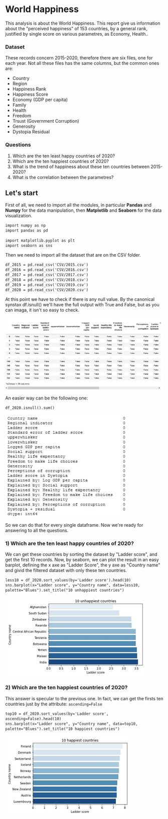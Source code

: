 # World Happiness
This analysis is about the World Happiness. This report give us information about the "perceived happiness" of 153 countries, by a general rank, justified by single score on various parametres, as Economy, Health..

### Dataset
These records concern 2015-2020, therefore there are six files, one for each year. Not all these files has the same columns, but the common ones are:
- Country
- Region
- Happiness Rank
- Happiness Score
- Economy (GDP per capita)
- Family
- Health
- Freedom
- Trsust (Government Corruption)
- Generosity
- Dystopia Residual

### Questions
1) Which are the ten least happy countries of 2020?
2) Which are the ten happiest countries of 2020?
3) What is the trend of happiness about these ten countries between 2015-2020?
4) What is the correlation between the parametres? 

## Let's start
First of all, we need to import all the modules, in particular **Pandas** and **Numpy** for the data manipulation, then **Matplotlib** and **Seaborn** for the data visualization.

```
import numpy as np
import pandas as pd

import matplotlib.pyplot as plt
import seaborn as sns
```

Then we need to import all the dataset that are on the CSV folder. 
```
df_2015 = pd.read_csv('CSV/2015.csv')
df_2016 = pd.read_csv('CSV/2016.csv')
df_2017 = pd.read_csv('CSV/2017.csv')
df_2018 = pd.read_csv('CSV/2018.csv')
df_2019 = pd.read_csv('CSV/2019.csv')
df_2020 = pd.read_csv('CSV/2020.csv')
```

At this point we have to check if there is any null value. By the canonical synstax df.isnull() we'll have the full output with True and False, but as you can imaga, it isn't so easy to check. 

![Error](https://github.com/francescodisalvo05/WorldHappiness/blob/master/Screen/Screen1.jpg?raw=true)

An easier way can be the following one: 
```
df_2020.isnull().sum()
```
![Error](https://github.com/francescodisalvo05/WorldHappiness/blob/master/Screen/Screen2.jpg?raw=true)

So we can do that for every single dataframe. Now we're ready for answering to all the questions.

### 1) Which are the ten least happy countries of 2020?
We can get these countries by sorting the dataset by "Ladder score", and get the first 10 records. Now, by seaborn, we can plot the result in an easy barplot, defining the x axe as "Ladder Score", the y axe as "Country name" and givid the filtered dataset with only these ten countries. 
```
less10 = df_2020.sort_values(by='Ladder score').head(10)
sns.barplot(x="Ladder score", y="Country name", data=less10, palette="Blues").set_title("10 unhappiest countries")
```
![Error](https://github.com/francescodisalvo05/WorldHappiness/blob/master/Screen/Screen3.jpg?raw=true)

### 2) Which are the ten happiest countries of 2020?
This answer is specular to the previous one. In fact, we can get the firsts ten countries just by the attribute: ```ascending=False```
```
top10 = df_2020.sort_values(by='Ladder score', ascending=False).head(10)
sns.barplot(x="Ladder score", y="Country name", data=top10, palette="Blues").set_title("10 happiest countries")
```
![Error](https://github.com/francescodisalvo05/WorldHappiness/blob/master/Screen/Screen4.jpg?raw=true)
